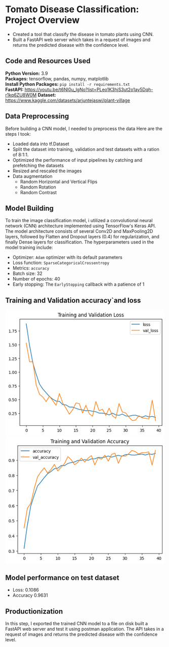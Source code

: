 # Tomato Disease Classification: Project Overview
* Created a tool that classify the disease in tomato plants using CNN.
* Built a FastAPI web server which takes in a request of images and returns the predicted disease with the confidence level.

## Code and Resources Used 
**Python Version:** 3.9  
**Packages:** tensorflow, pandas, numpy, matplotlib  
**Install Python Packages:**  ```pip install -r requirements.txt```  
**FastAPI:** https://youtu.be/t6NI0u_lgNo?list=PLeo1K3hjS3ut2o1ay5Dqh-r1kq6ZU8W0M
**Dataset:** https://www.kaggle.com/datasets/arjuntejaswi/plant-village


## Data Preprocessing
Before building a CNN model, I needed to preprocess the data  Here are the steps I took:

- Loaded data into tf.Dataset
- Split the dataset into training, validation and test datasets with a ration of 8:1:1.
- Optimized the performance of input pipelines by catching and prefetching the datasets
- Resized and rescaled the images
- Data augmentation
	- Random Horizontal and Vertical Flips
	- Random Rotation
	- Random Contrast
	

## Model Building 
To train the image classification model, i utilized a convolutional neural network (CNN) architecture implemented using TensorFlow's Keras API. 
The model architecture consists of several Conv2D and MaxPooling2D layers, followed by Flatten and Dropout layers (0.4) for regularization, and finally Dense layers for classification. 
The hyperparameters used in the model training include:
- Optimizer: `Adam` optimizer with its default parameters
- Loss function: `SparseCategoricalCrossentropy` 
- Metrics: `accuracy`
- Batch size: 32
- Number of epochs: 40
- Early stopping: The `EarlyStopping` callback with a patience of 1

## Training and Validation accuracy`and loss
<img src="https://github.com/Gary0417/tomato_disease_classification/blob/data_preprocessing_and_model_building/images/training_and_validation_loss.png">
<img src="https://github.com/Gary0417/tomato_disease_classification/blob/data_preprocessing_and_model_building/images/training_and_validation_accuracy.png">

## Model performance on test dataset
- Loss: 0.1086
- Accuracy 0.9631

## Productionization 
In this step, I exported the trained CNN model to a file on disk built a FastAPI web server and test it using postman application. 
The API takes in a request of images and returns the predicted disease with the confidence level.
